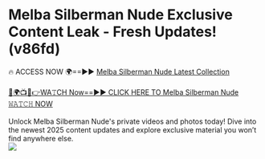 # Melba Silberman Nude Exclusive Content Leak - Fresh Updates! (v86fd)

🔥 ACCESS NOW 🌍==►► <a href="https://tinyurl.com/2mz8nhtm" rel="nofollow">Melba Silberman Nude Latest Collection</a>
<br><br>
[🔴🌍📺📱👉WA𝚃CH Now==►► CLICK HERE TO Melba Silberman Nude 𝚆𝙰𝚃𝙲𝙷 NOW](https://tinyurl.com/2mz8nhtm)
<br><br>
Unlock Melba Silberman Nude's private videos and photos today! Dive into the newest 2025 content updates and explore exclusive material you won’t find anywhere else.
<br>
<a href="https://tinyurl.com/2mz8nhtm" rel="nofollow" data-target="animated-image.originalLink"><img src="https://camo.githubusercontent.com/8a4f000d20f83aca3bf7ec5f350d767afa0574a8a352519fd8cfa583a6f93a33/68747470733a2f2f692e696d6775722e636f6d2f644a486b345a712e676966" data-canonical-src="https://i.imgur.com/dJHk4Zq.gif" style="max-width: 100%; display: inline-block;" data-target="animated-image.originalImage"></a>
<br>
